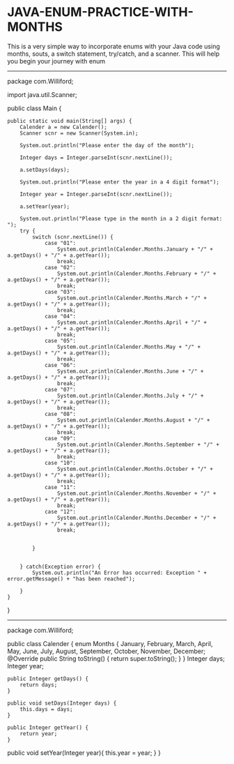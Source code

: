 # JAVA-ENUM-PRACTICE-WITH-MONTHS
This is a very simple way to incorporate enums with your Java code using months, souts, a switch statement, try/catch, and a scanner. This will help you begin your journey with enum


---------------------------------------------------------------------------------------------------------------------------------------------------------------------------------

package com.Williford;


import java.util.Scanner;

public class Main {

	public static void main(String[] args) {
		Calender a = new Calender();
		Scanner scnr = new Scanner(System.in);

		System.out.println("Please enter the day of the month");

		Integer days = Integer.parseInt(scnr.nextLine());

		a.setDays(days);

		System.out.println("Please enter the year in a 4 digit format");

		Integer year = Integer.parseInt(scnr.nextLine());

		a.setYear(year);

		System.out.println("Please type in the month in a 2 digit format: ");
		try {
			switch (scnr.nextLine()) {
				case "01":
					System.out.println(Calender.Months.January + "/" + a.getDays() + "/" + a.getYear());
					break;
				case "02":
					System.out.println(Calender.Months.February + "/" + a.getDays() + "/" + a.getYear());
					break;
				case "03":
					System.out.println(Calender.Months.March + "/" + a.getDays() + "/" + a.getYear());
					break;
				case "04":
					System.out.println(Calender.Months.April + "/" + a.getDays() + "/" + a.getYear());
					break;
				case "05":
					System.out.println(Calender.Months.May + "/" + a.getDays() + "/" + a.getYear());
					break;
				case "06":
					System.out.println(Calender.Months.June + "/" + a.getDays() + "/" + a.getYear());
					break;
				case "07":
					System.out.println(Calender.Months.July + "/" + a.getDays() + "/" + a.getYear());
					break;
				case "08":
					System.out.println(Calender.Months.August + "/" + a.getDays() + "/" + a.getYear());
					break;
				case "09":
					System.out.println(Calender.Months.September + "/" + a.getDays() + "/" + a.getYear());
					break;
				case "10":
					System.out.println(Calender.Months.October + "/" + a.getDays() + "/" + a.getYear());
					break;
				case "11":
					System.out.println(Calender.Months.November + "/" + a.getDays() + "/" + a.getYear());
					break;
				case "12":
					System.out.println(Calender.Months.December + "/" + a.getDays() + "/" + a.getYear());
					break;


			}


		} catch(Exception error) {
			System.out.println("An Error has occurred: Exception " + error.getMessage() + "has been reached");

		}
	}
}

---------------------------------------------------------------------------------------------------------------------------------------------------------------------------------

package com.Williford;

public class Calender {
    enum Months { January, February, March, April, May, June, July,
                   August, September, October, November, December;
        @Override
        public String toString() {
            return super.toString();
        }
    }
    Integer days;
    Integer year;

    public Integer getDays() {
        return days;
    }

    public void setDays(Integer days) {
        this.days = days;
    }

    public Integer getYear() {
        return year;
    }

   public void setYear(Integer year){
        this.year = year;
   }
}
